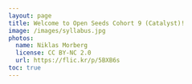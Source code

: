 ```yaml
---
layout: page
title: Welcome to Open Seeds Cohort 9 (Catalyst)!
image: /images/syllabus.jpg
photos:
  name: Niklas Morberg
  license: CC BY-NC 2.0
  url: https://flic.kr/p/5BXB6s
toc: true
---
```


